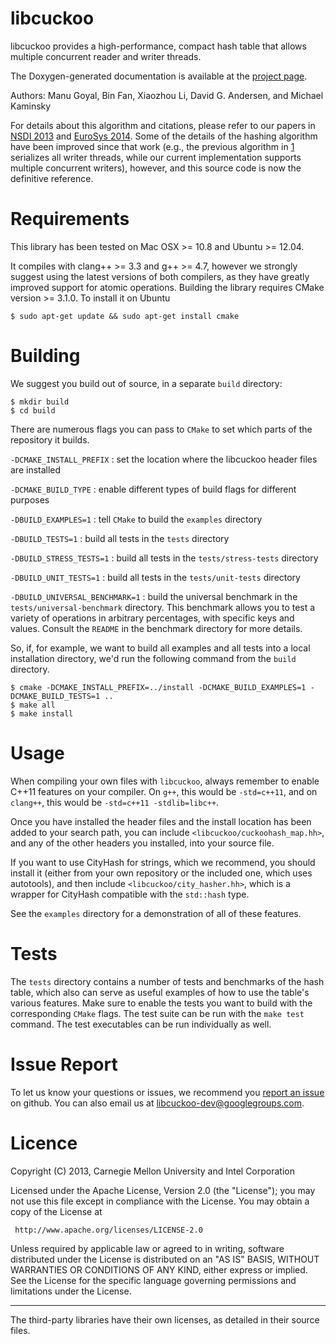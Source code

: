 libcuckoo
=========

libcuckoo provides a high-performance, compact hash table that allows
multiple concurrent reader and writer threads.

The Doxygen-generated documentation is available at the
[project page](http://efficient.github.io/libcuckoo/).

Authors: Manu Goyal, Bin Fan, Xiaozhou Li, David G. Andersen, and Michael Kaminsky

For details about this algorithm and citations, please refer to
our papers in [NSDI 2013][1] and [EuroSys 2014][2]. Some of the details of the hashing
algorithm have been improved since that work (e.g., the previous algorithm
in [1] serializes all writer threads, while our current
implementation supports multiple concurrent writers), however, and this source
code is now the definitive reference.

   [1]: http://www.cs.cmu.edu/~dga/papers/memc3-nsdi2013.pdf "MemC3: Compact and Concurrent Memcache with Dumber Caching and Smarter Hashing"
   [2]: http://www.cs.princeton.edu/~mfreed/docs/cuckoo-eurosys14.pdf "Algorithmic Improvements for Fast Concurrent Cuckoo Hashing"

Requirements
================

This library has been tested on Mac OSX >= 10.8 and Ubuntu >= 12.04.

It compiles with clang++ >= 3.3 and g++ >= 4.7, however we strongly suggest
using the latest versions of both compilers, as they have greatly improved
support for atomic operations. Building the library requires CMake version >=
3.1.0. To install it on Ubuntu

    $ sudo apt-get update && sudo apt-get install cmake

Building
==========

We suggest you build out of source, in a separate `build` directory:

    $ mkdir build
    $ cd build

There are numerous flags you can pass to `CMake` to set which parts of the
repository it builds.

`-DCMAKE_INSTALL_PREFIX`
: set the location where the libcuckoo header files are installed

`-DCMAKE_BUILD_TYPE`
: enable different types of build flags for different purposes

`-DBUILD_EXAMPLES=1`
: tell `CMake` to build the `examples` directory

`-DBUILD_TESTS=1`
: build all tests in the `tests` directory

`-DBUILD_STRESS_TESTS=1`
: build all tests in the `tests/stress-tests` directory

`-DBUILD_UNIT_TESTS=1`
: build all tests in the `tests/unit-tests` directory

`-DBUILD_UNIVERSAL_BENCHMARK=1`
: build the universal benchmark in the `tests/universal-benchmark` directory.
This benchmark allows you to test a variety of operations in arbitrary
percentages, with specific keys and values.  Consult the `README` in the
benchmark directory for more details.

So, if, for example, we want to build all examples and all tests into a local
installation directory, we'd run the following command from the `build`
directory.

    $ cmake -DCMAKE_INSTALL_PREFIX=../install -DCMAKE_BUILD_EXAMPLES=1 -DCMAKE_BUILD_TESTS=1 ..
    $ make all
    $ make install

Usage
==========

When compiling your own files with `libcuckoo`, always remember to enable C++11
features on your compiler. On `g++`, this would be `-std=c++11`, and on
`clang++`, this would be `-std=c++11 -stdlib=libc++`.

Once you have installed the header files and the install location has been added
to your search path, you can include `<libcuckoo/cuckoohash_map.hh>`, and any of
the other headers you installed, into your source file.

If you want to use CityHash for strings, which we recommend, you should install
it (either from your own repository or the included one, which uses autotools),
and then include `<libcuckoo/city_hasher.hh>`, which is a wrapper for CityHash
compatible with the `std::hash` type.

See the `examples` directory for a demonstration of all of these features.

Tests
==========

The `tests` directory contains a number of tests and benchmarks of the hash
table, which also can serve as useful examples of how to use the table's various
features. Make sure to enable the tests you want to build with the corresponding
`CMake` flags. The test suite can be run with the `make test` command. The test
executables can be run individually as well.

Issue Report
============

To let us know your questions or issues, we recommend you
[report an issue](https://github.com/efficient/libcuckoo/issues) on
github. You can also email us at
[libcuckoo-dev@googlegroups.com](mailto:libcuckoo-dev@googlegroups.com).

Licence
===========
Copyright (C) 2013, Carnegie Mellon University and Intel Corporation

Licensed under the Apache License, Version 2.0 (the "License");
you may not use this file except in compliance with the License.
You may obtain a copy of the License at

     http://www.apache.org/licenses/LICENSE-2.0

Unless required by applicable law or agreed to in writing, software
distributed under the License is distributed on an "AS IS" BASIS,
WITHOUT WARRANTIES OR CONDITIONS OF ANY KIND, either express or implied.
See the License for the specific language governing permissions and
limitations under the License.

---------------------------

The third-party libraries have their own licenses, as detailed in their source
files.
